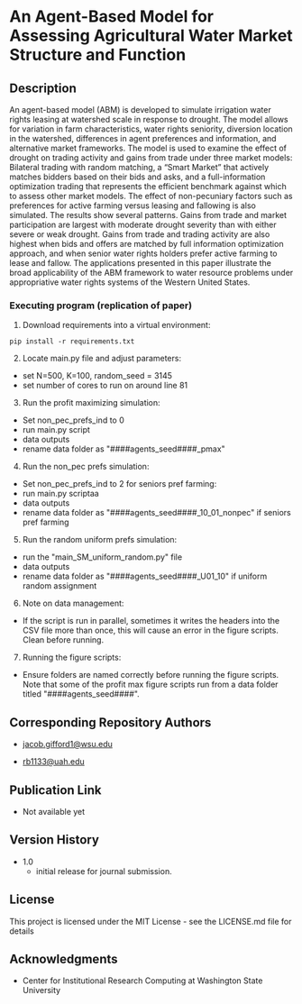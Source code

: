 # An Agent-Based Model for Assessing Agricultural Water Market Structure and Function


## Description
An agent-based model (ABM) is developed to simulate irrigation water rights leasing at  watershed scale in response to drought. The model allows for variation in farm characteristics, water rights seniority, diversion location in the watershed, differences in agent preferences and information, and alternative market frameworks. The model is used to examine the effect of drought on trading activity and gains from trade under three  market models: Bilateral trading with random matching, a “Smart Market” that actively matches bidders based on their bids and asks, and a full-information optimization trading that represents the efficient benchmark against which to assess other market models. The effect of non-pecuniary factors such as preferences for active farming versus leasing and fallowing is also simulated. The results show several patterns.  Gains from trade and market participation are largest with moderate drought severity than with either severe or weak drought. Gains from trade and trading activity are also highest when bids and offers are matched by full information optimization approach, and when senior water rights holders prefer active farming to lease and fallow. The applications presented in this paper illustrate the broad applicability of the ABM framework to water resource problems under appropriative water rights systems of the Western United States. 

### Executing program (replication of paper)

1. Download requirements into a virtual environment:
```
pip install -r requirements.txt
```
2. Locate main.py file and adjust parameters:
  * set N=500, K=100, random_seed = 3145
  * set number of cores to run on around line 81
3. Run the profit maximizing simulation:
  * Set non_pec_prefs_ind to 0
  * run main.py script
  * data outputs
  * rename data folder as "####agents_seed####_pmax"
4. Run the non_pec prefs simulation:
  * Set non_pec_prefs_ind to 2 for seniors pref farming:
  * run main.py scriptaa
  * data outputs
  * rename data folder as "####agents_seed####_10_01_nonpec" if seniors pref farming
 5. Run the random uniform prefs simulation:
  * run the "main_SM_uniform_random.py" file
  * data outputs
  * rename data folder as "####agents_seed####_U01_10" if uniform random assignment
 6. Note on data management:
  * If the script is run in parallel, sometimes it writes the headers into the CSV file more than once, this will cause an error in the figure scripts. Clean before running.
 7. Running the figure scripts:
  * Ensure folders are named correctly before running the figure scripts. Note that some of the profit max figure scripts run from a data folder titled "####agents_seed####".

## Corresponding Repository Authors
* jacob.gifford1@wsu.edu
  
* rb1133@uah.edu




## Publication Link
* Not available yet
## Version History

* 1.0
  - initial release for journal submission.

## License

This project is licensed under the MIT License - see the LICENSE.md file for details

## Acknowledgments
* Center for Institutional Research Computing at Washington State University
